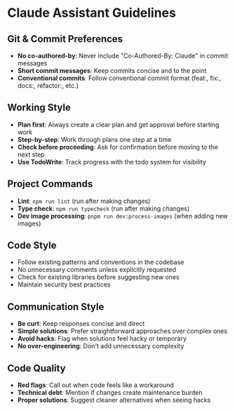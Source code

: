 # Claude Assistant Guidelines

## Git & Commit Preferences

- **No co-authored-by**: Never include "Co-Authored-By: Claude" in commit messages
- **Short commit messages**: Keep commits concise and to the point
- **Conventional commits**: Follow conventional commit format (feat:, fix:, docs:, refactor:, etc.)

## Working Style

- **Plan first**: Always create a clear plan and get approval before starting work
- **Step-by-step**: Work through plans one step at a time
- **Check before proceeding**: Ask for confirmation before moving to the next step
- **Use TodoWrite**: Track progress with the todo system for visibility

## Project Commands

- **Lint**: `npm run lint` (run after making changes)
- **Type check**: `npm run typecheck` (run after making changes)
- **Dev image processing**: `pnpm run dev:process-images` (when adding new images)

## Code Style

- Follow existing patterns and conventions in the codebase
- No unnecessary comments unless explicitly requested
- Check for existing libraries before suggesting new ones
- Maintain security best practices

## Communication Style

- **Be curt**: Keep responses concise and direct
- **Simple solutions**: Prefer straightforward approaches over complex ones
- **Avoid hacks**: Flag when solutions feel hacky or temporary
- **No over-engineering**: Don't add unnecessary complexity

## Code Quality

- **Red flags**: Call out when code feels like a workaround
- **Technical debt**: Mention if changes create maintenance burden
- **Proper solutions**: Suggest cleaner alternatives when seeing hacks
